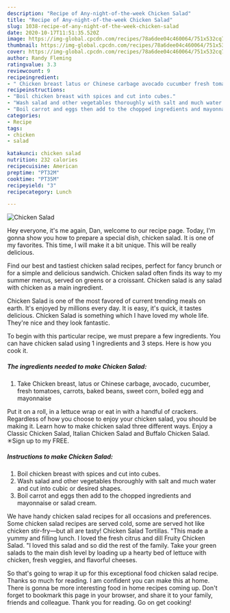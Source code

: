 ```yaml
---
description: "Recipe of Any-night-of-the-week Chicken Salad"
title: "Recipe of Any-night-of-the-week Chicken Salad"
slug: 1038-recipe-of-any-night-of-the-week-chicken-salad
date: 2020-10-17T11:51:35.520Z
image: https://img-global.cpcdn.com/recipes/78a6dee04c460064/751x532cq70/chicken-salad-recipe-main-photo.jpg
thumbnail: https://img-global.cpcdn.com/recipes/78a6dee04c460064/751x532cq70/chicken-salad-recipe-main-photo.jpg
cover: https://img-global.cpcdn.com/recipes/78a6dee04c460064/751x532cq70/chicken-salad-recipe-main-photo.jpg
author: Randy Fleming
ratingvalue: 3.3
reviewcount: 9
recipeingredient:
- " Chicken breast latus or Chinese carbage avocado cucumber fresh tomatoes carrots baked beans sweet corn boiled egg and mayonnaise"
recipeinstructions:
- "Boil chicken breast with spices and cut into cubes."
- "Wash salad and other vegetables thoroughly with salt and much water and cut into cubic or desired shapes."
- "Boil carrot and eggs then add to the chopped ingredients and mayonnaise or salad cream."
categories:
- Recipe
tags:
- chicken
- salad

katakunci: chicken salad 
nutrition: 232 calories
recipecuisine: American
preptime: "PT32M"
cooktime: "PT35M"
recipeyield: "3"
recipecategory: Lunch

---
```



![Chicken Salad](https://img-global.cpcdn.com/recipes/78a6dee04c460064/751x532cq70/chicken-salad-recipe-main-photo.jpg)

Hey everyone, it's me again, Dan, welcome to our recipe page. Today, I'm gonna show you how to prepare a special dish, chicken salad. It is one of my favorites. This time, I will make it a bit unique. This will be really delicious.

Find our best and tastiest chicken salad recipes, perfect for fancy brunch or for a simple and delicious sandwich. Chicken salad often finds its way to my summer menus, served on greens or a croissant. Chicken salad is any salad with chicken as a main ingredient.

Chicken Salad is one of the most favored of current trending meals on earth. It's enjoyed by millions every day. It is easy, it's quick, it tastes delicious. Chicken Salad is something which I have loved my whole life. They're nice and they look fantastic.


To begin with this particular recipe, we must prepare a few ingredients. You can have chicken salad using 1 ingredients and 3 steps. Here is how you cook it.

<!--inarticleads1-->

##### The ingredients needed to make Chicken Salad:

1. Take  Chicken breast, latus or Chinese carbage, avocado, cucumber, fresh tomatoes, carrots, baked beans, sweet corn, boiled egg and mayonnaise


Put it on a roll, in a lettuce wrap or eat in with a handful of crackers. Regardless of how you choose to enjoy your chicken salad, you should be making it. Learn how to make chicken salad three different ways. Enjoy a Classic Chicken Salad, Italian Chicken Salad and Buffalo Chicken Salad. ✳︎Sign up to my FREE. 

<!--inarticleads2-->

##### Instructions to make Chicken Salad:

1. Boil chicken breast with spices and cut into cubes.
1. Wash salad and other vegetables thoroughly with salt and much water and cut into cubic or desired shapes.
1. Boil carrot and eggs then add to the chopped ingredients and mayonnaise or salad cream.


We have handy chicken salad recipes for all occasions and preferences. Some chicken salad recipes are served cold, some are served hot like chicken stir-fry—but all are tasty! Chicken Salad Tortillas. &#34;This made a yummy and filling lunch. I loved the fresh citrus and dill Fruity Chicken Salad. &#34;I loved this salad and so did the rest of the family. Take your green salads to the main dish level by loading up a hearty bed of lettuce with chicken, fresh veggies, and flavorful cheeses. 

So that's going to wrap it up for this exceptional food chicken salad recipe. Thanks so much for reading. I am confident you can make this at home. There is gonna be more interesting food in home recipes coming up. Don't forget to bookmark this page in your browser, and share it to your family, friends and colleague. Thank you for reading. Go on get cooking!
